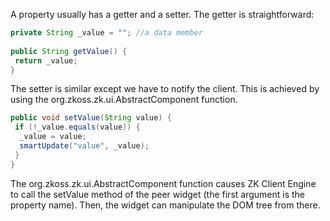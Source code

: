 A property usually has a getter and a setter. The getter is
straightforward:

``` java
private String _value = ""; //a data member
 
public String getValue() {
 return _value;
}
```

The setter is similar except we have to notify the client. This is
achieved by using the
<javadoc method="smartUpdate(java.lang.String, java.lang.Object)">org.zkoss.zk.ui.AbstractComponent</javadoc>
function.

``` java
public void setValue(String value) {
 if (!_value.equals(value)) {
  _value = value;
  smartUpdate("value", _value);
 }
}
```

The
<javadoc method="smartUpdate(java.lang.String, java.lang.Object)">org.zkoss.zk.ui.AbstractComponent</javadoc>
function causes ZK Client Engine to call the <mp>setValue</mp> method of
the peer widget (the first argument is the property name). Then, the
widget can manipulate the DOM tree from there.

